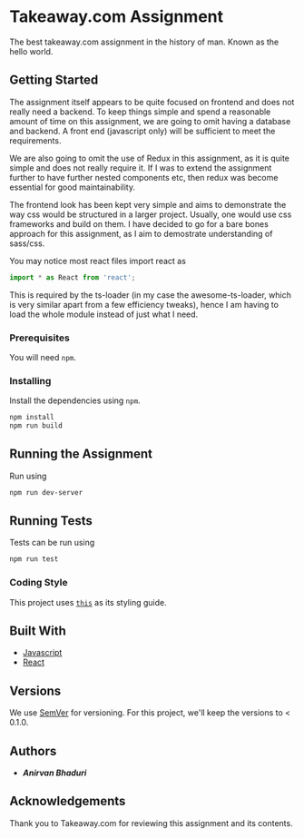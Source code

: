 # Takeaway.com Assignment

The best takeaway.com assignment in the history of man. Known as the hello world.

## Getting Started

The assignment itself appears to be quite focused on frontend and does not really need a backend.
To keep things simple and spend a reasonable amount of time on this assignment, we are going to 
omit having a database and backend. A front end (javascript only) will be sufficient to meet the 
requirements.

We are also going to omit the use of Redux in this assignment, as it is quite simple and does
not really require it. If I was to extend the assignment further to have further nested components
etc, then redux was become essential for good maintainability.

The frontend look has been kept very simple and aims to demonstrate the way css would be structured
in a larger project. Usually, one would use css frameworks and build on them. I have decided to go
for a bare bones approach for this assignment, as I aim to demostrate understanding of sass/css.

You may notice most react files import react as 
```javascript
import * as React from 'react';
```
This is required by the ts-loader (in my case the awesome-ts-loader, which is very similar apart 
from a few efficiency tweaks), hence I am having to load the whole module instead of just what I
need.

### Prerequisites

You will need `npm`.

### Installing

Install the dependencies using `npm`.

```bash
npm install
npm run build
```

## Running the Assignment

Run using
```bash
npm run dev-server
```

## Running Tests

Tests can be run using
```bash
npm run test
```

### Coding Style

This project uses [`this`](https://github.com/airbnb/javascript/tree/master/react) as its styling guide.

## Built With

* [Javascript](https://www.javascript.com/)
* [React](https://reactjs.org/)

## Versions 

We use [SemVer](http://semver.org/) for versioning. For this project, we'll keep the versions to < 0.1.0.

## Authors

* _**Anirvan Bhaduri**_

## Acknowledgements

Thank you to Takeaway.com for reviewing this assignment and its contents.

